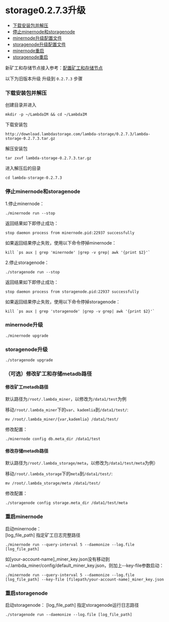 # storage0.2.7.3升级

* [下载安装包并解压](#下载安装包并解压)
* [停止minernode和storagenode](#停止minernode和storagenode)
* [minernode升级配置文件](#minernode升级配置文件)
* [storagenode升级配置文件](#storagenode升级配置文件)
* [minernode重启](#minernode重启)
* [storagenode重启](#storagenode重启)

新矿工和存储节点接入参考：[配置矿工和存储节点](Mainnet-Miner-Guide.md)  

以下为旧版本升级 升级到 `0.2.7.3` 步骤  


### 下载安装包并解压

创建目录并进入 

```
mkdir -p ~/LambdaIM && cd ~/LambdaIM
```
下载安装包
```
http://download.lambdastorage.com/lambda-storage/0.2.7.3/lambda-storage-0.2.7.3.tar.gz
```
解压安装包
```
tar zxvf lambda-storage-0.2.7.3.tar.gz
```
进入解压后的目录
```
cd lambda-storage-0.2.7.3
```

### 停止minernode和storagenode
1.停止minernode：
```
./minernode run --stop
```
返回结果如下即停止成功：
```
stop daemon process from minernode.pid:22937 successfully
```
如果返回结果停止失败，使用以下命令停掉minernode：
```
kill `ps aux | grep 'minernode' |grep -v grep| awk '{print $2}'`
```

2.停止storagenode：
```
./storagenode run --stop
```
返回结果如下即停止成功：
```
stop daemon process from storagenode.pid:22937 successfully
```
如果返回结果停止失败，使用以下命令停掉storagenode：
```
kill `ps aux | grep 'storagenode' |grep -v grep| awk '{print $2}'`
```

### minernode升级

```
./minernode upgrade
```

### storagenode升级

```
./storagenode upgrade
```

### （可选）修改矿工和存储metadb路径
#### 修改矿工metadb路径
默认路径为`/root/.lambda_miner`，以修改为`/data1/test`为例

移动`/root/.lambda_miner`下的`var`、`kademlia`到`/data1/test/`:
```
mv /root/.lambda_miner/{var,kademlia} /data1/test/
```
修改配置：
```
./minernode config db.meta_dir /data1/test
```
        
#### 修改存储metadb路径
默认路径为`/root/.lambda_storage/meta`，以修改为`/data1/test/meta`为例）

移动`/root/.lambda_storage`下的`meta`到`/data1/test/`:
```
mv /root/.lambda_storage/meta /data1/test/
```
修改配置：
```
./storagenode config storage.meta_dir /data1/test/meta
```

### 重启minernode
启动minernode：  
[log_file_path] 指定矿工日志完整路径
```
./minernode run --query-interval 5 --daemonize --log.file [log_file_path]
```

如[your-account-name]_miner_key.json没有移动到~/.lambda_miner/config/default_miner_key.json，则加上--key-file参数启动：
```
./minernode run --query-interval 5 --daemonize --log.file [log_file_path] --key-file [filepath/your-account-name]_miner_key.json
```

### 重启storagenode
启动storagenode：
[log_file_path] 指定storagenode运行日志路径
```
./storagenode run --daemonize --log.file [log_file_path]
```
